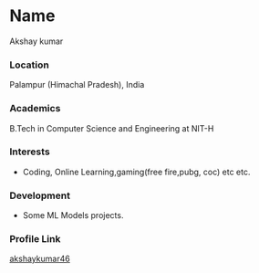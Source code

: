 # Name

Akshay kumar

### Location

Palampur (Himachal Pradesh), India

### Academics

B.Tech in Computer Science and Engineering at NIT-H

### Interests

- Coding, Online Learning,gaming(free fire,pubg, coc) etc etc.

### Development

- Some ML Models projects.
 
### Profile Link

[akshaykumar46](https://github.com/akshaykumar46)

